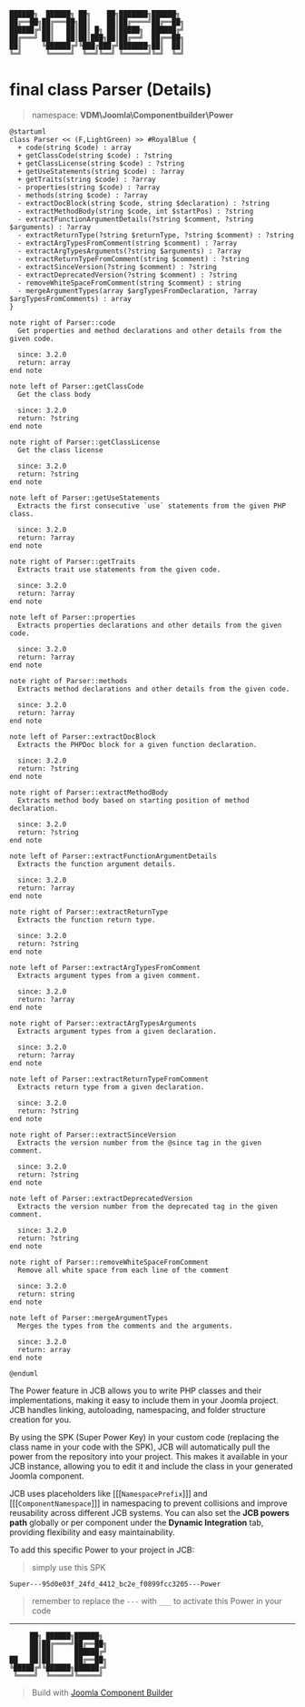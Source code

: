 ```
██████╗  ██████╗ ██╗    ██╗███████╗██████╗
██╔══██╗██╔═══██╗██║    ██║██╔════╝██╔══██╗
██████╔╝██║   ██║██║ █╗ ██║█████╗  ██████╔╝
██╔═══╝ ██║   ██║██║███╗██║██╔══╝  ██╔══██╗
██║     ╚██████╔╝╚███╔███╔╝███████╗██║  ██║
╚═╝      ╚═════╝  ╚══╝╚══╝ ╚══════╝╚═╝  ╚═╝
```
# final class Parser (Details)
> namespace: **VDM\Joomla\Componentbuilder\Power**

```uml
@startuml
class Parser << (F,LightGreen) >> #RoyalBlue {
  + code(string $code) : array
  + getClassCode(string $code) : ?string
  + getClassLicense(string $code) : ?string
  + getUseStatements(string $code) : ?array
  + getTraits(string $code) : ?array
  - properties(string $code) : ?array
  - methods(string $code) : ?array
  - extractDocBlock(string $code, string $declaration) : ?string
  - extractMethodBody(string $code, int $startPos) : ?string
  - extractFunctionArgumentDetails(?string $comment, ?string $arguments) : ?array
  - extractReturnType(?string $returnType, ?string $comment) : ?string
  - extractArgTypesFromComment(string $comment) : ?array
  - extractArgTypesArguments(?string $arguments) : ?array
  - extractReturnTypeFromComment(string $comment) : ?string
  - extractSinceVersion(?string $comment) : ?string
  - extractDeprecatedVersion(?string $comment) : ?string
  - removeWhiteSpaceFromComment(string $comment) : string
  - mergeArgumentTypes(array $argTypesFromDeclaration, ?array $argTypesFromComments) : array
}

note right of Parser::code
  Get properties and method declarations and other details from the given code.

  since: 3.2.0
  return: array
end note

note left of Parser::getClassCode
  Get the class body

  since: 3.2.0
  return: ?string
end note

note right of Parser::getClassLicense
  Get the class license

  since: 3.2.0
  return: ?string
end note

note left of Parser::getUseStatements
  Extracts the first consecutive `use` statements from the given PHP class.

  since: 3.2.0
  return: ?array
end note

note right of Parser::getTraits
  Extracts trait use statements from the given code.

  since: 3.2.0
  return: ?array
end note

note left of Parser::properties
  Extracts properties declarations and other details from the given code.

  since: 3.2.0
  return: ?array
end note

note right of Parser::methods
  Extracts method declarations and other details from the given code.

  since: 3.2.0
  return: ?array
end note

note left of Parser::extractDocBlock
  Extracts the PHPDoc block for a given function declaration.

  since: 3.2.0
  return: ?string
end note

note right of Parser::extractMethodBody
  Extracts method body based on starting position of method declaration.

  since: 3.2.0
  return: ?string
end note

note left of Parser::extractFunctionArgumentDetails
  Extracts the function argument details.

  since: 3.2.0
  return: ?array
end note

note right of Parser::extractReturnType
  Extracts the function return type.

  since: 3.2.0
  return: ?string
end note

note left of Parser::extractArgTypesFromComment
  Extracts argument types from a given comment.

  since: 3.2.0
  return: ?array
end note

note right of Parser::extractArgTypesArguments
  Extracts argument types from a given declaration.

  since: 3.2.0
  return: ?array
end note

note left of Parser::extractReturnTypeFromComment
  Extracts return type from a given declaration.

  since: 3.2.0
  return: ?string
end note

note right of Parser::extractSinceVersion
  Extracts the version number from the @since tag in the given comment.

  since: 3.2.0
  return: ?string
end note

note left of Parser::extractDeprecatedVersion
  Extracts the version number from the deprecated tag in the given comment.

  since: 3.2.0
  return: ?string
end note

note right of Parser::removeWhiteSpaceFromComment
  Remove all white space from each line of the comment

  since: 3.2.0
  return: string
end note

note left of Parser::mergeArgumentTypes
  Merges the types from the comments and the arguments.

  since: 3.2.0
  return: array
end note
 
@enduml
```

The Power feature in JCB allows you to write PHP classes and their implementations, making it easy to include them in your Joomla project. JCB handles linking, autoloading, namespacing, and folder structure creation for you.

By using the SPK (Super Power Key) in your custom code (replacing the class name in your code with the SPK), JCB will automatically pull the power from the repository into your project. This makes it available in your JCB instance, allowing you to edit it and include the class in your generated Joomla component.

JCB uses placeholders like [[[`NamespacePrefix`]]] and [[[`ComponentNamespace`]]] in namespacing to prevent collisions and improve reusability across different JCB systems. You can also set the **JCB powers path** globally or per component under the **Dynamic Integration** tab, providing flexibility and easy maintainability.

To add this specific Power to your project in JCB:

> simply use this SPK
```
Super---95d0e03f_24fd_4412_bc2e_f0899fcc3205---Power
```
> remember to replace the `---` with `___` to activate this Power in your code

---
```
     ██╗ ██████╗██████╗
     ██║██╔════╝██╔══██╗
     ██║██║     ██████╔╝
██   ██║██║     ██╔══██╗
╚█████╔╝╚██████╗██████╔╝
 ╚════╝  ╚═════╝╚═════╝
```
> Build with [Joomla Component Builder](https://git.vdm.dev/joomla/Component-Builder)

